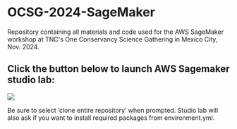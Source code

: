 # OCSG-2024-SageMaker
Repository containing all materials and code used for the AWS SageMaker workshop at TNC's One Conservancy Science Gathering in Mexico City, Nov. 2024.

## Click the button below to launch AWS Sagemaker studio lab:  
[![](https://studiolab.sagemaker.aws/studiolab.svg)](https://studiolab.sagemaker.aws/import/github/TNC-Geospatial-Conservation-Tech/OCSG-2024-SageMaker/blob/main/notebooks/1_Intro_to_geopython/Geopython.ipynb)

Be sure to select ‘clone entire repository’ when prompted. Studio lab will also ask if you want to install required packages from environment.yml. 

